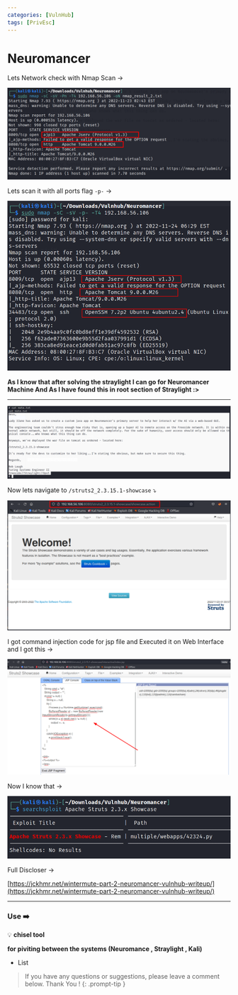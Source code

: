 ```yaml
---
categories: [VulnHub]
tags: [PrivEsc]
---
```

# Neuromancer

Lets Network check with Nmap Scan →

![Untitled](/Vulnhub-Files/img/Neuromancer/Untitled.png)

Lets scan it with all ports flag `-p-` →

![Untitled](/Vulnhub-Files/img/Neuromancer/Untitled%201.png)

**As I know that after solving the straylight I can go for Neuromancer Machine And As I have found this in root section of Straylight :>**

****

![Untitled](/Vulnhub-Files/img/Neuromancer/Untitled%202.png)

Now lets navigate to `/struts2_2.3.15.1-showcase` ⤵️

![Untitled](/Vulnhub-Files/img/Neuromancer/Untitled%203.png)

I got command injection code for jsp file and Executed it on Web Interface and I got this →

![Untitled](/Vulnhub-Files/img/Neuromancer/Untitled%204.png)

Now I know that →

![Untitled](/Vulnhub-Files/img/Neuromancer/Untitled%205.png)

Full Discloser →

[https://jckhmr.net/wintermute-part-2-neuromancer-vulnhub-writeup/](https://jckhmr.net/wintermute-part-2-neuromancer-vulnhub-writeup/)

---

### **Use ➡️**


💡 **chisel tool**

**for piviting between the systems (Neuromance , Straylight , Kali)**

- List


> If you have any questions or suggestions, please leave a comment below.
Thank You ! 
{: .prompt-tip }